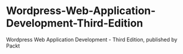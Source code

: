 # Wordpress-Web-Application-Development-Third-Edition
Wordpress Web Application Development - Third Edition, published by Packt
